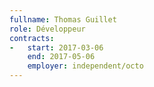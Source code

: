 ```yaml
---
fullname: Thomas Guillet
role: Développeur
contracts:
-   start: 2017-03-06
    end: 2017-05-06
    employer: independent/octo
---
```

